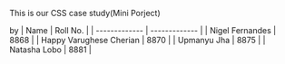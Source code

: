 This is our CSS case study(Mini Porject)


by 
| Name  | Roll No. |
| ------------- | ------------- |
| Nigel Fernandes  | 8868  |
| Happy Varughese Cherian  | 8870  |
| Upmanyu Jha | 8875  |
| Natasha Lobo | 8881  |
